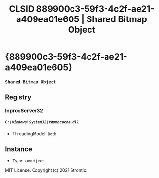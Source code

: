 ﻿---
title: "CLSID 889900c3-59f3-4c2f-ae21-a409ea01e605 | Shared Bitmap Object"
excerpt: What is COM-Object CLSID 889900c3-59f3-4c2f-ae21-a409ea01e605?
---

# {889900c3-59f3-4c2f-ae21-a409ea01e605}

### `Shared Bitmap Object`

## Registry


### InprocServer32

##### `C:\Windows\System32\thumbcache.dll`
* ThreadingModel: `Both`

## Instance

* Type: `ComObject`

MIT License. Copyright (c) 2021 Strontic.



